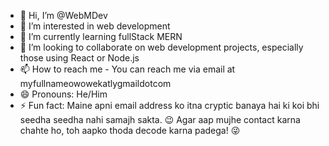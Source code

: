 - 👋 Hi, I’m @WebMDev
- 👀 I’m interested in web development
- 🌱 I’m currently learning fullStack MERN
- 💞️ I’m looking to collaborate on web development projects, especially those using React or Node.js
- 📫 How to reach me - You can reach me via email at myfullnameowowekatlygmaildotcom
- 😄 Pronouns: He/Him
- ⚡ Fun fact: Maine apni email address ko itna cryptic banaya hai ki koi bhi seedha seedha nahi samajh sakta. 😉 Agar aap mujhe contact karna chahte ho, toh aapko thoda decode karna padega! 😜

<!---
WebMDev/WebMDev is a ✨ special ✨ repository because its `README.md` (this file) appears on your GitHub profile.
You can click the Preview link to take a look at your changes.
--->
